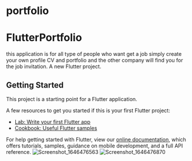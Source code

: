 # portfolio
# FlutterPortfolio
this application is for all type of people who want get a job simply create your own profile CV and portfolio and the other company will find you for the job invitation.
A new Flutter project.

## Getting Started

This project is a starting point for a Flutter application.

A few resources to get you started if this is your first Flutter project:

- [Lab: Write your first Flutter app](https://flutter.dev/docs/get-started/codelab)
- [Cookbook: Useful Flutter samples](https://flutter.dev/docs/cookbook)

For help getting started with Flutter, view our
[online documentation](https://flutter.dev/docs), which offers tutorials,
samples, guidance on mobile development, and a full API reference.
![Screenshot_1646476563](https://user-images.githubusercontent.com/95575195/156879789-45311e27-c1bc-4953-a8d6-630e517e8b29.png)
![Screenshot_1646476870](https://user-images.githubusercontent.com/95575195/156879807-8ace0114-ad60-47ad-9cad-6b0cf23125bd.png)
